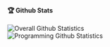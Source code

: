#### 🏆 Github Stats
![Overall Github Statistics](https://github-readme-stats.vercel.app/api?username=aitezera&show_icons=true&locale=en)<br/>
![Programming Github Statistics](https://github-readme-stats.vercel.app/api/top-langs?username=aitezera&show_icons=true&locale=en&layout=donut)
